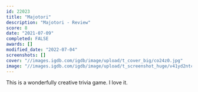 ```yaml
---
id: 22023
title: "Majotori"
description: "Majotori - Review"
score: 8
date: "2021-07-09"
completed: FALSE
awards: []
modified_date: "2022-07-04"
screenshots: []
cover: "//images.igdb.com/igdb/image/upload/t_cover_big/co24z0.jpg"
image: "//images.igdb.com/igdb/image/upload/t_screenshot_huge/v41yd2ntcgqx3w783y8q.jpg"
---
```

This is a wonderfully creative trivia game. I love it.